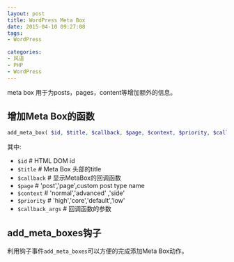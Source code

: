 ```yaml
---
layout: post
title: WordPress Meta Box
date: 2015-04-10 09:27:08
tags:
- WordPress

categories:
- 风语
- PHP
- WordPress
---
```


meta box 用于为posts，pages，content等增加额外的信息。

## 增加Meta Box的函数

```PHP
add_meta_box( $id, $title, $callback, $page, $context, $priority, $callback_args );
```

其中:

* `$id`              # HTML DOM id
* `$title`           # Meta Box 头部的title 
* `$callback`        # 显示MetaBox的回调函数
* `$page`            # 'post','page',custom post type name
* `$context`         # 'normal','advanced' ,'side'
* `$priority`        # 'high','core','default','low'
* `$callback_args`   # 回调函数的参数

## add_meta_boxes钩子

利用钩子事件`add_meta_boxes`可以方便的完成添加Meta Box动作。



